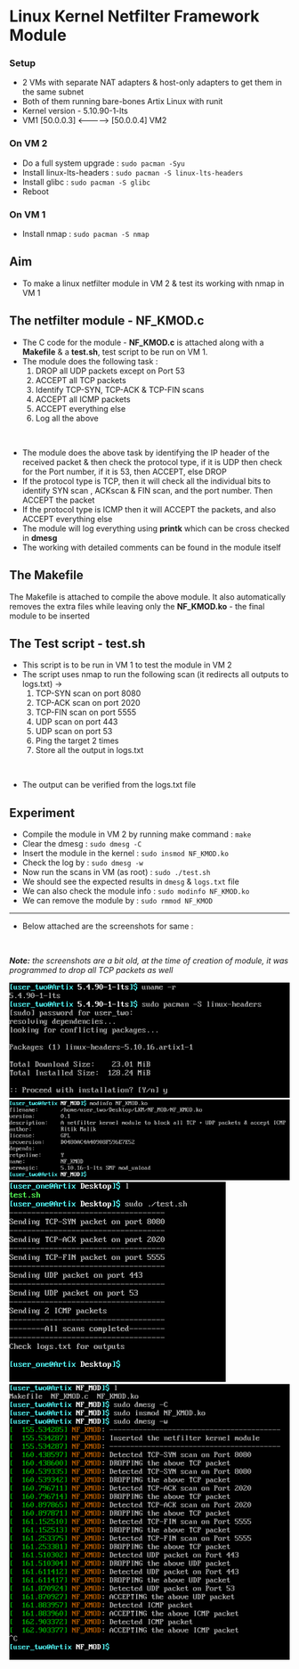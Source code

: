 # Linux Kernel Netfilter Framework Module

### Setup
* 2 VMs with separate NAT adapters & host-only adapters to get them in the same subnet
* Both of them running bare-bones Artix Linux with runit
* Kernel version - 5.10.90-1-lts
* VM1 \[50.0.0.3] <-----> \[50.0.0.4] VM2

### On VM 2
* Do a full system upgrade : `sudo pacman -Syu`
* Install linux-lts-headers : `sudo pacman -S linux-lts-headers`
* Install glibc : `sudo pacman -S glibc`
* Reboot

### On VM 1
* Install nmap : `sudo pacman -S nmap`

## Aim
* To make a linux netfilter module in VM 2 & test its working with nmap in VM 1

## The netfilter module - NF_KMOD.c
* The C code for the module - **NF_KMOD.c** is attached along with a **Makefile** & a **test.sh**, test script to be run on VM 1.
* The module does the following task :
  1. DROP all UDP packets except on Port 53
  2. ACCEPT all TCP packets
  3. Identify TCP-SYN, TCP-ACK & TCP-FIN scans
  4. ACCEPT all ICMP packets
  5. ACCEPT everything else
  6. Log all the above
<br>

* The module does the above task by identifying the IP header of the received packet & then check the protocol type, if it is UDP then check for the Port number, if it is 53, then ACCEPT, else DROP
* If the protocol type is TCP, then it will check all the individual bits to identify SYN scan , ACKscan & FIN scan, and the port number. Then ACCEPT the packet
* If the protocol type is ICMP then it will ACCEPT the packets, and also ACCEPT everything else
* The module will log everything using **printk** which can be cross checked in **dmesg**
* The working with detailed comments can be found in the module itself
  
## The Makefile
The Makefile is attached to compile the above module. It also automatically removes the extra files while leaving only the **NF_KMOD.ko** - the final module to be inserted

## The Test script - test.sh
* This script is to be run in VM 1 to test the module in VM 2
* The script uses nmap to run the following scan (it redirects all outputs to logs.txt) ->
  1. TCP-SYN scan on port 8080
  2. TCP-ACK scan on port 2020
  3. TCP-FIN scan on port 5555
  4. UDP scan on port 443
  5. UDP scan on port 53
  6. Ping the target 2 times
  7. Store all the output in logs.txt
<br>

* The output can be verified from the logs.txt file

## Experiment
* Compile the module in VM 2 by running make command : `make`
* Clear the dmesg : `sudo dmesg -C`
* Insert the module in the kernel : `sudo insmod NF_KMOD.ko`
* Check the log by : `sudo dmesg -w`
* Now run the scans in VM (as root) : `sudo ./test.sh`
* We should see the expected results in `dmesg` & `logs.txt` file
* We can also check the module info : `sudo modinfo NF_KMOD.ko`
* We can remove the module by : `sudo rmmod NF_KMOD`

-------------------------------------------------------------

* Below attached are the screenshots for same :
<br>

***Note:** the screenshots are a bit old, at the time of creation of module, it was programmed to drop all TCP packets as well*

![Installing linux header](images/linux_headers.png)
![modinfo](images/modinfo.png)
![test scripp](images/test_working.png)
![module](images/module_working.png)
